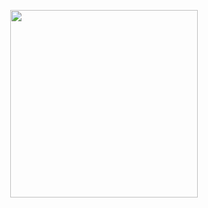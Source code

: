 <html>
<body>
<p align="center">
  <img 
 width="300"
height="300"
src="https://firebasestorage.googleapis.com/v0/b/icebasecdn.appspot.com/o/20220910_145352_0000-removebg-preview.png?alt=media&token=0edb8665-5d42-4602-89cb-a3125a857935"

  >

</p>



 

   

   

